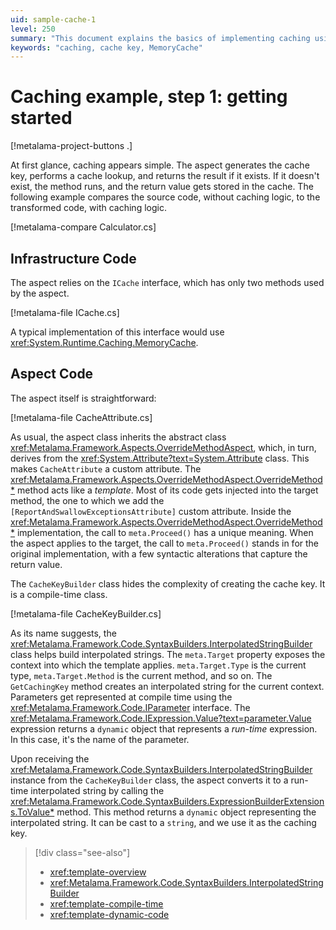 ```yaml
---
uid: sample-cache-1
level: 250
summary: "This document explains the basics of implementing caching using an aspect-oriented approach, comparing non-cached and cached code, and detailing the infrastructure and aspect code."
keywords: "caching, cache key, MemoryCache"
---
```


# Caching example, step 1: getting started

[!metalama-project-buttons .]

At first glance, caching appears simple. The aspect generates the cache key, performs a cache lookup, and returns the
result if it exists. If it doesn't exist, the method runs, and the return value gets stored in the cache. The following
example compares the source code, without caching logic, to the transformed code, with caching logic.

[!metalama-compare Calculator.cs]

## Infrastructure Code

The aspect relies on the `ICache` interface, which has only two methods used by the aspect.

[!metalama-file ICache.cs]

A typical implementation of this interface would use  <xref:System.Runtime.Caching.MemoryCache>.

## Aspect Code

The aspect itself is straightforward:

[!metalama-file CacheAttribute.cs]

As usual, the aspect class inherits the abstract class <xref:Metalama.Framework.Aspects.OverrideMethodAspect>, which, in
turn, derives from the <xref:System.Attribute?text=System.Attribute> class. This makes `CacheAttribute` a custom
attribute. The <xref:Metalama.Framework.Aspects.OverrideMethodAspect.OverrideMethod*> method acts like a _template_.
Most of its code gets injected into the target method, the one to which we add
the `[ReportAndSwallowExceptionsAttribute]` custom attribute. Inside
the <xref:Metalama.Framework.Aspects.OverrideMethodAspect.OverrideMethod*> implementation, the call to `meta.Proceed()`
has a unique meaning. When the aspect applies to the target, the call to `meta.Proceed()` stands in for the original
implementation, with a few syntactic alterations that capture the return value.

The `CacheKeyBuilder` class hides the complexity of creating the cache key. It is a compile-time class.

[!metalama-file CacheKeyBuilder.cs]

As its name suggests, the <xref:Metalama.Framework.Code.SyntaxBuilders.InterpolatedStringBuilder> class helps build
interpolated strings. The `meta.Target` property exposes the context into which the template
applies.  `meta.Target.Type` is the current type, `meta.Target.Method` is the current method, and so on.
The `GetCachingKey` method creates an interpolated string for the current context. Parameters get represented at compile
time using the <xref:Metalama.Framework.Code.IParameter> interface.
The <xref:Metalama.Framework.Code.IExpression.Value?text=parameter.Value> expression returns a `dynamic` object that
represents a _run-time_ expression. In this case, it's the name of the parameter.

Upon receiving the <xref:Metalama.Framework.Code.SyntaxBuilders.InterpolatedStringBuilder> instance from
the `CacheKeyBuilder` class, the aspect converts it to a run-time interpolated string by calling
the <xref:Metalama.Framework.Code.SyntaxBuilders.ExpressionBuilderExtensions.ToValue*> method. This method returns
a `dynamic` object representing the interpolated string. It can be cast to a `string`, and we use it as the caching key.


> [!div class="see-also"]
> - <xref:template-overview>
> - <xref:Metalama.Framework.Code.SyntaxBuilders.InterpolatedStringBuilder>
> - <xref:template-compile-time>
> - <xref:template-dynamic-code>


